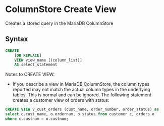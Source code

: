# ColumnStore Create View

Creates a stored query in the MariaDB ColumnStore

## Syntax

```sql
CREATE
    [OR REPLACE]
    VIEW view_name [(column_list)]
    AS select_statement
```

Notes to CREATE VIEW:

- If you describe a view in MariaDB ColumnStore, the column types reported may not match the actual column types in the underlying tables. This is normal and can be ignored.
The following statement creates a customer view of orders with status:

```sql
CREATE VIEW v_cust_orders (cust_name, order_number, order_status) as
select c.cust_name, o.ordernum, o.status from customer c, orders o
where c.custnum = o.custnum;

```